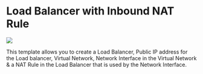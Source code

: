 # Load Balancer with Inbound NAT Rule

<a href="https://portal.azure.com/#create/Microsoft.Template/uri/https%3A%2F%2Fraw.githubusercontent.com%2FAzure%2Fazure-quickstart-templates%2Fmaster%2F101-loadbalancer-with-nat-rule%2Fazuredeploy.json" target="_blank">
    <img src="http://azuredeploy.net/deploybutton.png"/>
</a>

This template allows you to create a Load Balancer, Public IP address for the Load balancer, Virtual Network, Network Interface in the Virtual Network & a NAT Rule in the Load Balancer that is used by the Network Interface.
